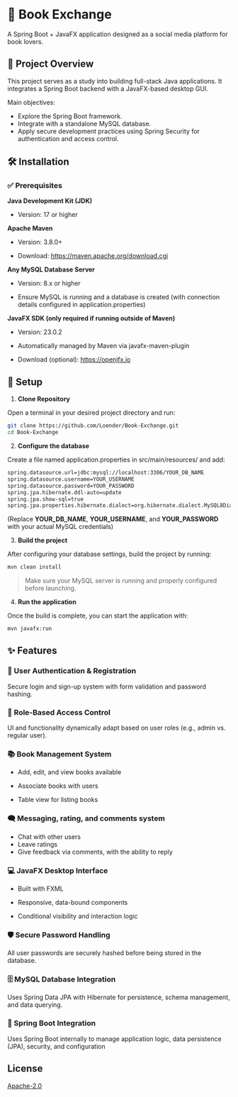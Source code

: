 # 📖 Book Exchange

A Spring Boot + JavaFX application designed as a social media platform for book lovers.

## 🎯 Project Overview

This project serves as a study into building full-stack Java applications. It integrates a Spring Boot backend with a JavaFX-based desktop GUI.

Main objectives:
- Explore the Spring Boot framework.
- Integrate with a standalone MySQL database.
- Apply secure development practices using Spring Security for authentication and access control.


## 🛠 Installation

### ✅ Prerequisites

**Java Development Kit (JDK)**

- Version: 17 or higher

 **Apache Maven**

- Version: 3.8.0+

- Download: https://maven.apache.org/download.cgi

**Any MySQL Database Server**

- Version: 8.x or higher

- Ensure MySQL is running and a database is created (with connection details configured in application.properties)

 **JavaFX SDK (only required if running outside of Maven)**

- Version: 23.0.2

- Automatically managed by Maven via javafx-maven-plugin

- Download (optional): https://openjfx.io

## 🚀 Setup

1. **Clone Repository**

Open a terminal in your desired project directory and run:

```bash
git clone https://github.com/Loender/Book-Exchange.git
cd Book-Exchange
```

2. **Configure the database** 

Create a file named application.properties in src/main/resources/ and add:

```bash
spring.datasource.url=jdbc:mysql://localhost:3306/YOUR_DB_NAME
spring.datasource.username=YOUR_USERNAME
spring.datasource.password=YOUR_PASSWORD
spring.jpa.hibernate.ddl-auto=update
spring.jpa.show-sql=true
spring.jpa.properties.hibernate.dialect=org.hibernate.dialect.MySQL8Dialect
```
(Replace **YOUR_DB_NAME**, **YOUR_USERNAME**, and **YOUR_PASSWORD** with your actual MySQL credentials)

3. **Build the project**

After configuring your database settings, build the project by running:
```bash
mvn clean install
```
> Make sure your MySQL server is running and properly configured before launching.
4. **Run the application**


Once the build is complete, you can start the application with:
```bash
mvn javafx:run
```


## ✨ Features

### 🔐 User Authentication & Registration
Secure login and sign-up system with form validation and password hashing.

### 👥 Role-Based Access Control
UI and functionality dynamically adapt based on user roles (e.g., admin vs. regular user).

### 📚 Book Management System

- Add, edit, and view books available

- Associate books with users

- Table view for listing books

### 🗨️ Messaging, rating, and comments system
- Chat with other users
- Leave ratings
- Give feedback via comments, with the ability to reply

### 💻 JavaFX Desktop Interface

- Built with FXML

- Responsive, data-bound components

- Conditional visibility and interaction logic

### 🛡️ Secure Password Handling
All user passwords are securely hashed before being stored in the database.

### 🗄️ MySQL Database Integration
Uses Spring Data JPA with Hibernate for persistence, schema management, and data querying.

### 🚀 Spring Boot Integration
Uses Spring Boot internally to manage application logic, data persistence (JPA), security, and configuration
## License

[Apache-2.0](https://choosealicense.com/licenses/apache-2.0/)
